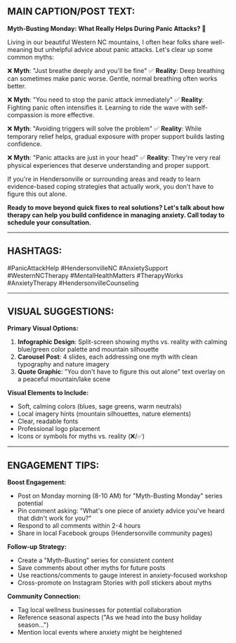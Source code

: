 ## MAIN CAPTION/POST TEXT:

**Myth-Busting Monday: What Really Helps During Panic Attacks? 💙**

Living in our beautiful Western NC mountains, I often hear folks share well-meaning but unhelpful advice about panic attacks. Let's clear up some common myths:

❌ **Myth**: "Just breathe deeply and you'll be fine"
✅ **Reality**: Deep breathing can sometimes make panic worse. Gentle, normal breathing often works better.

❌ **Myth**: "You need to stop the panic attack immediately"
✅ **Reality**: Fighting panic often intensifies it. Learning to ride the wave with self-compassion is more effective.

❌ **Myth**: "Avoiding triggers will solve the problem"
✅ **Reality**: While temporary relief helps, gradual exposure with proper support builds lasting confidence.

❌ **Myth**: "Panic attacks are just in your head"
✅ **Reality**: They're very real physical experiences that deserve understanding and proper support.

If you're in Hendersonville or surrounding areas and ready to learn evidence-based coping strategies that actually work, you don't have to figure this out alone.

**Ready to move beyond quick fixes to real solutions? Let's talk about how therapy can help you build confidence in managing anxiety. Call today to schedule your consultation.**

---

## HASHTAGS:
#PanicAttackHelp #HendersonvilleNC #AnxietySupport #WesternNCTherapy #MentalHealthMatters #TherapyWorks #AnxietyTherapy #HendersonvilleCounseling

---

## VISUAL SUGGESTIONS:

**Primary Visual Options:**
1. **Infographic Design**: Split-screen showing myths vs. reality with calming blue/green color palette and mountain silhouette
2. **Carousel Post**: 4 slides, each addressing one myth with clean typography and nature imagery
3. **Quote Graphic**: "You don't have to figure this out alone" text overlay on a peaceful mountain/lake scene

**Visual Elements to Include:**
- Soft, calming colors (blues, sage greens, warm neutrals)
- Local imagery hints (mountain silhouettes, nature elements)
- Clear, readable fonts
- Professional logo placement
- Icons or symbols for myths vs. reality (❌/✅)

---

## ENGAGEMENT TIPS:

**Boost Engagement:**
- Post on Monday morning (8-10 AM) for "Myth-Busting Monday" series potential
- Pin comment asking: "What's one piece of anxiety advice you've heard that didn't work for you?"
- Respond to all comments within 2-4 hours
- Share in local Facebook groups (Hendersonville community pages)

**Follow-up Strategy:**
- Create a "Myth-Busting" series for consistent content
- Save comments about other myths for future posts
- Use reactions/comments to gauge interest in anxiety-focused workshop
- Cross-promote on Instagram Stories with poll stickers about myths

**Community Connection:**
- Tag local wellness businesses for potential collaboration
- Reference seasonal aspects ("As we head into the busy holiday season...")
- Mention local events where anxiety might be heightened